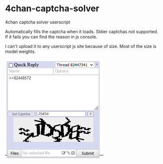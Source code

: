 # 4chan-captcha-solver
4chan captcha solver userscript

Automatically fills the captcha when it loads. Sldier captchas not supported. If it fails you can find the reason in js console.

I can't upload it to any userscript js site because of size. Most of the size is model weights.

![screenshot](./screenshot.png)